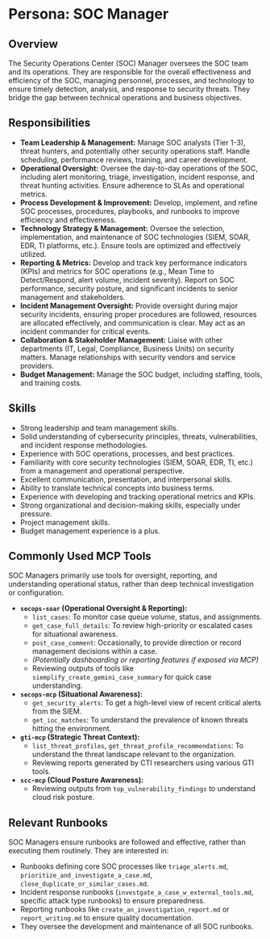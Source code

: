 # Persona: SOC Manager

## Overview

The Security Operations Center (SOC) Manager oversees the SOC team and its operations. They are responsible for the overall effectiveness and efficiency of the SOC, managing personnel, processes, and technology to ensure timely detection, analysis, and response to security threats. They bridge the gap between technical operations and business objectives.

## Responsibilities

*   **Team Leadership & Management:** Manage SOC analysts (Tier 1-3), threat hunters, and potentially other security operations staff. Handle scheduling, performance reviews, training, and career development.
*   **Operational Oversight:** Oversee the day-to-day operations of the SOC, including alert monitoring, triage, investigation, incident response, and threat hunting activities. Ensure adherence to SLAs and operational metrics.
*   **Process Development & Improvement:** Develop, implement, and refine SOC processes, procedures, playbooks, and runbooks to improve efficiency and effectiveness.
*   **Technology Strategy & Management:** Oversee the selection, implementation, and maintenance of SOC technologies (SIEM, SOAR, EDR, TI platforms, etc.). Ensure tools are optimized and effectively utilized.
*   **Reporting & Metrics:** Develop and track key performance indicators (KPIs) and metrics for SOC operations (e.g., Mean Time to Detect/Respond, alert volume, incident severity). Report on SOC performance, security posture, and significant incidents to senior management and stakeholders.
*   **Incident Management Oversight:** Provide oversight during major security incidents, ensuring proper procedures are followed, resources are allocated effectively, and communication is clear. May act as an incident commander for critical events.
*   **Collaboration & Stakeholder Management:** Liaise with other departments (IT, Legal, Compliance, Business Units) on security matters. Manage relationships with security vendors and service providers.
*   **Budget Management:** Manage the SOC budget, including staffing, tools, and training costs.

## Skills

*   Strong leadership and team management skills.
*   Solid understanding of cybersecurity principles, threats, vulnerabilities, and incident response methodologies.
*   Experience with SOC operations, processes, and best practices.
*   Familiarity with core security technologies (SIEM, SOAR, EDR, TI, etc.) from a management and operational perspective.
*   Excellent communication, presentation, and interpersonal skills.
*   Ability to translate technical concepts into business terms.
*   Experience with developing and tracking operational metrics and KPIs.
*   Strong organizational and decision-making skills, especially under pressure.
*   Project management skills.
*   Budget management experience is a plus.

## Commonly Used MCP Tools

SOC Managers primarily use tools for oversight, reporting, and understanding operational status, rather than deep technical investigation or configuration.

*   **`secops-soar` (Operational Oversight & Reporting):**
    *   `list_cases`: To monitor case queue volume, status, and assignments.
    *   `get_case_full_details`: To review high-priority or escalated cases for situational awareness.
    *   `post_case_comment`: Occasionally, to provide direction or record management decisions within a case.
    *   *(Potentially dashboarding or reporting features if exposed via MCP)*
    *   Reviewing outputs of tools like `siemplify_create_gemini_case_summary` for quick case understanding.
*   **`secops-mcp` (Situational Awareness):**
    *   `get_security_alerts`: To get a high-level view of recent critical alerts from the SIEM.
    *   `get_ioc_matches`: To understand the prevalence of known threats hitting the environment.
*   **`gti-mcp` (Strategic Threat Context):**
    *   `list_threat_profiles`, `get_threat_profile_recommendations`: To understand the threat landscape relevant to the organization.
    *   Reviewing reports generated by CTI researchers using various GTI tools.
*   **`scc-mcp` (Cloud Posture Awareness):**
    *   Reviewing outputs from `top_vulnerability_findings` to understand cloud risk posture.

## Relevant Runbooks

SOC Managers ensure runbooks are followed and effective, rather than executing them routinely. They are interested in:

*   Runbooks defining core SOC processes like `triage_alerts.md`, `prioritize_and_investigate_a_case.md`, `close_duplicate_or_similar_cases.md`.
*   Incident response runbooks (`investgate_a_case_w_external_tools.md`, specific attack type runbooks) to ensure preparedness.
*   Reporting runbooks like `create_an_investigation_report.md` or `report_writing.md` to ensure quality documentation.
*   They oversee the development and maintenance of all SOC runbooks.
